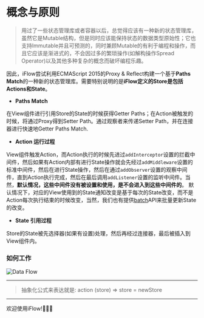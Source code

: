 # 概念与原则

>用过了一些状态管理库或者容器以后，总觉得应该有一种新的状态管理库，虽然它是Mutable结构，但是同时应该能保持状态的数据类型原始性；它也支持Immutable并且可预测的，同时兼顾Mutable的有利于编程和操作，而且它应该是渐进式的，不会因过多的繁琐操作(如解构操作Spread Operator)以及其他多种复杂的概念而破坏编程乐趣。

因此，iFlow尝试利用ECMAScript 2015的Proxy & Reflect构建一个基于**Paths Match**的一种新的状态管理库。需要特别说明的是**iFlow定义的Store是包括Actions和State**。

* **Paths Match**

在View组件进行引用Store的State的时候获得Getter Paths；在Action被触发的时候，将通过Proxy得到Setter Path。通过观察者来传递Setter Path，并在连接器进行快速地Getter Paths Match.

* **Action 运行过程**

View组件触发Action，而Action执行的时候先进过`addInterceptor`设置的拦截中间件，然后如果有Action内部有进行State操作就会先经过`addMiddleware`设置的标准中间件，然后在进行State操作，然后在通过`addObserver`设置的观察中间件，直到Action执行完成，然后在最后调用`addListener`设置的监听中间件。当然，**默认情况，这些中间件没有被设置和使用，是不会进入到这些中间件的**。 默认情况下，对应的View使用到的State通知改变是基于每次的State改变，而不是Action每次执行结束的时候改变，当然，我们也有提供[batch](/docs/api/batch.md)API来批量更新State的改变。


* **State 引用过程**

Store的State被先选择器(如果有设置)处理，然后再经过连接器，最后被插入到View组件内。

### 如何工作
![Data Flow](https://raw.githubusercontent.com/unadlib/iflow/master/assets/flowChart.png)

---
>抽象化公式来表达就是: action (store) => store = newStore

---
欢迎使用iFlow!🎉🎉🎉
